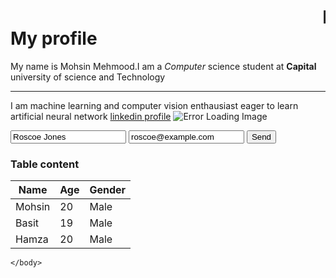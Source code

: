 <!DOCTYPE html>
<html lang="en">    
    <head>
      <link rel="stylesheet" href="https://s.pageclip.co/v1/pageclip.css" media="screen">
        <meta charset="UTF-8">
        <title>Website</title>
        <link rel="stylesheet" href="style.css" type="text/css">
    </head>
    <body>
        <h1>
            <marquee>My portfolio</marquee>
            My profile
        </h1>
        <p>
            My name is Mohsin Mehmood.I am a <em>Computer</em> science student at <strong>Capital</strong> university of science and Technology
            <br>
            <hr>
            I am machine learning and computer vision enthausiast eager to learn artificial neural network
            <a href="https://www.linkedin.com/in/mohsin-mehmood-08929115a/"target="_blank">linkedin profile</a>
            <img src="download.png" alt="Error Loading Image">
        </p>
        <form action="https://send.pageclip.co/RHgZ5QTzgyS18YYaqVyUFJuBj8MyQ2ly" class="pageclip-form" method="post">
  <!-- Replace these inputs with your own. Make sure they have a "name" attribute! -->
  <input type="text" name="name" value="Roscoe Jones" />
  <input type="email" name="email" value="roscoe@example.com" />

  <!-- This button will have a loading spinner. Keep the inner span for best results. -->
  <button type="submit" class="pageclip-form__submit">
    <span>Send</span>
  </button>
</form>
        <h3>Table content</h3>
        <table>
           <thead>
            <tr>
               <th>Name</th>
               <th>Age</th>
               <th>Gender</th>
           </tr>
           </thead>
           <tbody>
               <tr>
               <td>Mohsin</td>
               <td>20</td>
               <td>Male</td>
               </tr>
               <tr>
                   <td>Basit</td>
                   <td>19</td>
                   <td>Male</td>
                </tr>
                <tr>
                    <td>Hamza</td>
                    <td>20</td>
                    <td>Male</td>
                 </tr>
           </tbody>
        </table>
  <script src="https://s.pageclip.co/v1/pageclip.js" charset="utf-8"></script>

    </body>
</html> 
